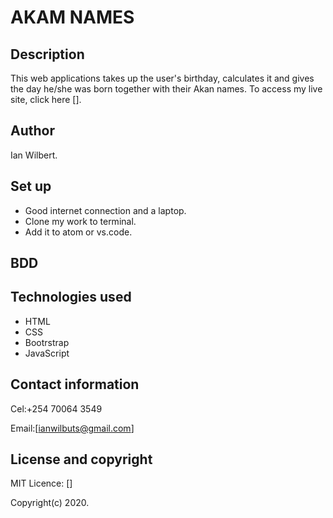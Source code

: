 # AKAM NAMES
## Description
This web applications takes up the user's birthday, calculates it and gives the day he/she was born together with their Akan names. To access my live site, click here [].
## Author
Ian Wilbert.
## Set up
* Good internet connection and a laptop.
* Clone my work to terminal.
* Add it to atom or vs.code.
## BDD
## Technologies used
* HTML
* CSS
* Bootrstrap
* JavaScript
## Contact information
Cel:+254 70064 3549

Email:[ianwilbuts@gmail.com]
## License and copyright
MIT Licence: []

Copyright(c) 2020.
